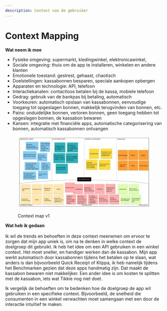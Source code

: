 ```yaml
---
description: Context van de gebruiker
---
```


# Context Mapping

**Wat neem ik mee**

* Fysieke omgeving: supermarkt, kledingwinkel, elektronicawinkel,&#x20;
* Sociale omgeving: thuis om de app te installeren, winkelen en andere klanten
* Emotionele toestand: gestrest, gehaast, chaotisch
* Doelstellingen: kassabonnen besparen, speciale aankopen opbergen
* Apparaten en technologie: API, telefoon
* Interactiekanalen: contactloos betalen bij de kassa, mobiele telefoon
* Gedrag: gebruik van de bankpas bij betaling, automatisch
* Voorkeuren: automatisch opslaan van kassabonnen, eenvoudige toegang tot opgeslagen bonnen, makkelijk terugvinden van bonnen, etc.
* Pains: onduidelijke bonnen, verloren bonnen, geen toegang hebben tot opgeslagen bonnen, de kassabon bewaren
* Kansen: integratie met financiële apps, automatische categorisering van bonnen, automatisch kassabonnen ontvangen

<figure><img src="../.gitbook/assets/9.png" alt=""><figcaption><p>Context map v1</p></figcaption></figure>

**Wat heb ik gedaan**\
\
Ik wil de trends en behoeften in deze context meenemen om ervoor te zorgen dat mijn app uniek is, om na te denken in welke context de doelgroep dit gebruikt. Ik heb het idee om een API gebruiken in een winkel context. Het moet sneller, en handiger werken dan de kassabon. Mijn app werkt automatisch door kassabonnen tijdens het betalen op te slaan, wat anders is dan bijvoorbeeld Quick Receipt of Klippa, ik heb namelijk tijdens het Benchmarken gezien dat deze apps handmatig zijn. Dat maakt de kassabon bewaren niet makkelijker. Een ander idee is om kosten te splitten met de kassabon, iets wat Tikkie nog niet doet.

Ik vergelijk de behoeften om te bedenken hoe de doelgroep de app wil gebruiken in een specifieke context. Bijvoorbeeld, de snelheid die consumenten in een winkel verwachten moet samengaan met een door de interactie intuïtief te maken.&#x20;
